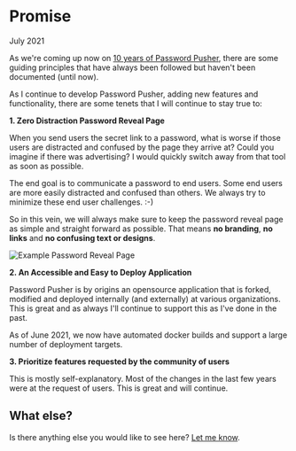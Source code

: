 # Promise

July 2021

As we're coming up now on [10 years of Password Pusher](https://twitter.com/pwpush/status/1402331907824701447), there are some guiding principles that have always been followed but haven't been documented (until now).

As I continue to develop Password Pusher, adding new features and functionality, there are some tenets that I will continue to stay true to:

**1. Zero Distraction Password Reveal Page**

When you send users the secret link to a password, what is worse if those users are distracted and confused by the page they arrive at?  Could you imagine if there was advertising?  I would quickly switch away from that tool as soon as possible.

The end goal is to communicate a password to end users.  Some end users are more easily distracted and confused than others.  We always try to minimize these end user challenges.  :-)

So in this vein, we will always make sure to keep the password reveal page as simple and straight forward as possible.  That means **no branding**, **no links** and **no confusing text or designs**.

![Example Password Reveal Page](https://disznc.s3.amazonaws.com/Screen-Shot-2021-06-12-at-6.29.43-PM.png)

**2. An Accessible and Easy to Deploy Application**

Password Pusher is by origins an opensource application that is forked, modified and deployed internally (and externally) at various organizations.  This is great and as always I'll continue to support this as I've done in the past.

As of June 2021, we now have automated docker builds and support a large number of deployment targets.

**3. Prioritize features requested by the community of users**

This is mostly self-explanatory.  Most of the changes in the last few years were at the request of users.  This is great and will continue.

## What else?

Is there anything else you would like to see here?  [Let me know](https://github.com/pglombardo/PasswordPusher/issues/new).